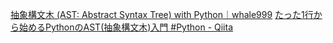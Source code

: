 [抽象構文木 (AST: Abstract Syntax Tree) with Python｜whale999](https://note.com/whale999_/n/n676490d72bd1)
[たった1行から始めるPythonのAST(抽象構文木)入門 #Python - Qiita](https://qiita.com/rhoboro/items/5bbaa3fa659ed7454d56)
